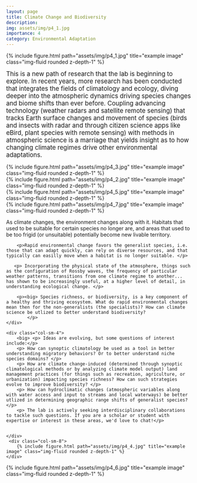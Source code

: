 ```yaml
---
layout: page
title: Climate Change and Biodiversity
description: 
img: assets/img/p4_1.jpg
importance: 4
category: Environmental Adaptation
---
```


<div class="row">
    <div class="col-sm mt-3 mt-md-0 text-center">
        {% include figure.html path="assets/img/p4_1.jpg" title="example image" class="img-fluid rounded z-depth-1" %}
    </div>
</div>


<big> This is a new path of research that the lab is beginning to explore. In recent years, more research has been conducted that integrates the fields of climatology and ecology, diving deeper into the atmospheric dynamics driving species changes and biome shifts than ever before. Coupling advancing technology (weather radars and satellite remote sensing) that tracks Earth surface changes and movement of species (birds and insects with radar and through citizen science apps like eBird, plant species with remote sensing) with methods in atmospheric science is a marriage that yields insight as to how changing climate regimes drive other environmental adaptations. </big>

<div class="row">
    <div class="col-sm mt-3 mt-md-0">
        {% include figure.html path="assets/img/p4_3.jpg" title="example image" class="img-fluid rounded z-depth-1" %}
    </div>
    <div class="col-sm mt-3 mt-md-0">
        {% include figure.html path="assets/img/p4_2.jpg" title="example image" class="img-fluid rounded z-depth-1" %}
    </div>
    <div class="col-sm mt-3 mt-md-0">
        {% include figure.html path="assets/img/p4_5.jpg" title="example image" class="img-fluid rounded z-depth-1" %}
    </div>
</div>



<div class="row">
    <div class="col-sm-4">
        {% include figure.html path="assets/img/p4_7.jpg" title="example image" class="img-fluid rounded z-depth-1" %}
    </div>
    <div class="col-sm-8">
        <p> As climate changes, the environment changes along with it. Habitats that used to be suitable for certain species no longer are, and areas that used to be too frigid (or unsuitable) potentially become new livable territory. </p>
        
        <p>Rapid environmental change favors the generalist species, i.e. those that can adapt quickly, can rely on diverse resources, and that typically can easilly move when a habitat is no longer suitable. </p>
        
       <p> Incorporating the physical state of the atmosphere, things such as the configuration of Rossby waves, the frequency of particular weather patterns, transitions from one climate regime to another... has shown to be increasingly useful, at a higher level of detail, in understanding ecological change. </p> 
        
        <p><big> Species richness, or biodiversity, is a key component of a healthy and thriving ecosystem. What do rapid environmental changes mean then for the non-generalists (the specialists)? How can climate science be utlized to better understand biodiversity?
            </p>    
    </div>
</div>

<div class="row">
   
    <div class="col-sm-4">
        <big> <p> Ideas are evolving, but some questions of interest include:</p> 
        <p> How can synoptic climatology be used as a tool in better understanding migratory behaviors? Or to better understand niche species domains? </p>  
        <p> How are climate change-induced (determined through synoptic climatological methods or by analyzing climate model output) land management practices (for things such as recreation, agriculture, or urbanization) impacting species richness? How can such strategies evolve to improve biodiversity? </p>  
        <p> How can hydroclimatic changes (atmospheric variables along with water access and input to streams and local waterways) be better utlized in determining geographic range shifts of generalist species? </p>  
        <p> The lab is actively seeking interdisciplinary collaborations to tackle such questions. If you are a scholar or student with expertise or interest in these areas, we'd love to chat!</p>  
        
        
    </div>
     <div class="col-sm-8">
        {% include figure.html path="assets/img/p4_4.jpg" title="example image" class="img-fluid rounded z-depth-1" %}
    </div>
</div>


<div class="row">
    <div class="col-sm mt-3 mt-md-0 text-center">
        {% include figure.html path="assets/img/p4_6.jpg" title="example image" class="img-fluid rounded z-depth-1" %}
    </div>
</div>
